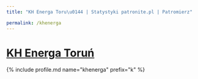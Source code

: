 ```yaml
---
title: "KH Energa Toru\u0144 | Statystyki patronite.pl | Patromierz"

permalink: /khenerga
---
```


# [KH Energa Toruń](https://patronite.pl/khenerga)

{% include profile.md name="khenerga" prefix="k" %}
